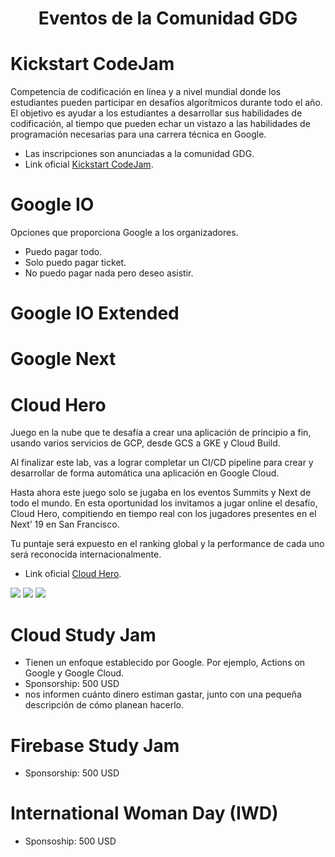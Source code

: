 <h1 align="center">Eventos de la Comunidad GDG</h1>

# Kickstart CodeJam

Competencia de codificación en línea y a nivel mundial donde los estudiantes pueden participar en desafíos algorítmicos durante todo el año. El objetivo es ayudar a los estudiantes a desarrollar sus habilidades de codificación, al tiempo que pueden echar un vistazo a las habilidades de programación necesarias para una carrera técnica en Google.

+ Las inscripciones son anunciadas a la comunidad GDG.
+ Link oficial [Kickstart CodeJam](https://codingcompetitions.withgoogle.com/kickstart).

# Google IO

Opciones que proporciona Google a los organizadores.
- Puedo pagar todo.
- Solo puedo pagar ticket.
- No puedo pagar nada pero deseo asistir.

# Google IO Extended

# Google Next


# Cloud Hero

Juego en la nube que te desafía a crear una aplicación de principio a fin, usando varios servicios de GCP, desde GCS a GKE y Cloud Build. 

Al finalizar este lab, vas a lograr completar un CI/CD pipeline para crear y desarrollar de forma automática una aplicación en Google Cloud. 

Hasta ahora este juego solo se jugaba en los eventos Summits y Next de todo el mundo. En esta oportunidad los invitamos a jugar online el desafío, Cloud Hero, compitiendo en tiempo real con los jugadores presentes en el Next’ 19 en San Francisco. 

Tu puntaje será expuesto en el ranking global y la performance de cada uno será reconocida internacionalmente. 

+ Link oficial [Cloud Hero](https://cloudonair.withgoogle.com/events/app-dev/demo).

<img src="https://i.imgur.com/dVBRB1j.png">
<img src="https://i.imgur.com/9t88OjI.png">
<img src="https://i.imgur.com/XvOoviK.png">

# Cloud Study Jam
+ Tienen un enfoque establecido por Google. Por ejemplo, Actions on Google y Google Cloud.
+ Sponsorship: 500 USD
+ nos informen cuánto dinero estiman gastar, junto con una pequeña descripción de cómo planean hacerlo.

# Firebase Study Jam
+ Sponsorship: 500 USD

# International Woman Day (IWD)

+ Sponsoship: 500 USD